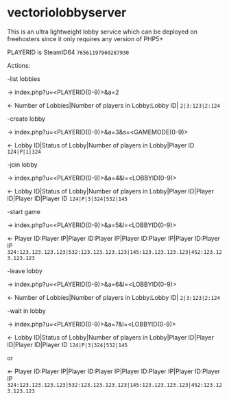 # vectoriolobbyserver
This is an ultra lightweight lobby service which can be deployed on freehosters since it only requires any version of PHP5+

PLAYERID is SteamID64 `76561197960287930`

Actions:

 -list lobbies

  -> index.php?u=<PLAYERID(0-9)>&a=2

  <- Number of Lobbies|Number of players in Lobby:Lobby ID| `2|3:123|2:124`


 -create lobby

  -> index.php?u=<PLAYERID(0-9)>&a=3&s=<GAMEMODE(0-9)>

  <- Lobby ID|Status of Lobby|Number of players in Lobby|Player ID `124|P|1|324`


 -join lobby

  -> index.php?u=<PLAYERID(0-9)>&a=4&l=<LOBBYID(0-9)>

  <- Lobby ID|Status of Lobby|Number of players in Lobby|Player ID|Player ID|Player ID|Player ID `124|P|3|324|532|145`

 
 -start game

  -> index.php?u=<PLAYERID(0-9)>&a=5&l=<LOBBYID(0-9)>

  <- Player ID:Player IP|Player ID:Player IP|Player ID:Player IP|Player ID:Player IP `324:123.123.123.123|532:123.123.123.123|145:123.123.123.123|452:123.123.123.123`


 -leave lobby

  -> index.php?u=<PLAYERID(0-9)>&a=6&l=<LOBBYID(0-9)>

  <- Number of Lobbies|Number of players in Lobby:Lobby ID| `2|3:123|2:124`


 -wait in lobby

  -> index.php?u=<PLAYERID(0-9)>&a=7&l=<LOBBYID(0-9)>

  <- Lobby ID|Status of Lobby|Number of players in Lobby|Player ID|Player ID|Player ID|Player ID `124|P|3|324|532|145`

or

  <- Player ID:Player IP|Player ID:Player IP|Player ID:Player IP|Player ID:Player IP `324:123.123.123.123|532:123.123.123.123|145:123.123.123.123|452:123.123.123.123`